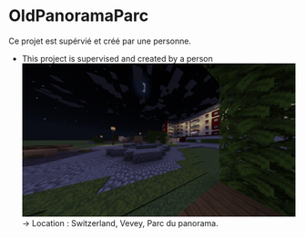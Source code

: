 # OldPanoramaParc
 Ce projet est supérvié et créé par une personne.
 - This project is supervised and created by a person
![Screenshot de la v. 0.3](https://github.com/Zetsukae/OldPanoramaParc/blob/main/parc%20du%20panorama-MC.jpeg)
-> Location : Switzerland, Vevey, Parc du panorama.
